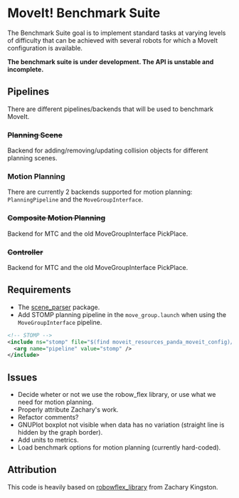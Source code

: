 # MoveIt! Benchmark Suite

The Benchmark Suite goal is to implement standard tasks at varying levels of difficulty that can be achieved with several robots for which a MoveIt configuration is available.

**The benchmark suite is under development. The API is unstable and incomplete.**

## Pipelines
There are different pipelines/backends that will be used to benchmark MoveIt.

### ~~Planning Scene~~
Backend for adding/removing/updating collision objects for different planning scenes.

### Motion Planning
There are currently 2 backends supported for motion planning: `PlanningPipeline` and the `MoveGroupInterface`.

### ~~Composite Motion Planning~~
Backend for MTC and the old MoveGroupInterface PickPlace.

### ~~Controller~~
Backend for MTC and the old MoveGroupInterface PickPlace.
## Requirements
- The [scene_parser](https://github.com/captain-yoshi/scene_parser) package.
- Add STOMP planning pipeline in the `move_group.launch` when using the `MoveGroupInterface` pipeline.
```xml
<!-- STOMP -->
<include ns="stomp" file="$(find moveit_resources_panda_moveit_config)/launch/planning_pipeline.launch.xml">
  <arg name="pipeline" value="stomp" />
</include>
```

## Issues
- Decide wheter or not we use the robow_flex library, or use what we need for motion planning.
- Properly attribute Zachary's work.
- Refactor comments?
- GNUPlot boxplot not visible when data has no variation (straight line is hidden by the graph border).
- Add units to metrics. 
- Load benchmark options for motion planning (currently hard-coded). 


## Attribution
This code is heavily based on [robowflex_library](https://github.com/KavrakiLab/robowflex) from Zachary Kingston. 
